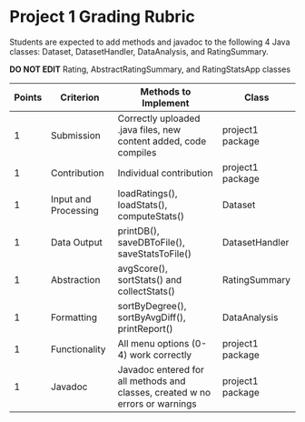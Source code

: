 # Project 1 Grading Rubric

Students are expected to add methods and javadoc to the following 4 Java classes: Dataset, DatasetHandler, DataAnalysis, and RatingSummary.

**DO NOT EDIT** Rating, AbstractRatingSummary, and RatingStatsApp classes

| Points | Criterion | Methods to Implement | Class |
|--------| ----------|----------------------|-------|
| 1 | Submission | Correctly uploaded .java files, new content added, code compiles|project1 package|
| 1| Contribution | Individual contribution| project1 package| 
| 1 | Input and Processing | loadRatings(), loadStats(), computeStats() | Dataset |
| 1 | Data Output | printDB(), saveDBToFile(), saveStatsToFile() | DatasetHandler |
| 1 | Abstraction |  avgScore(), sortStats() and collectStats() | RatingSummary |
| 1 | Formatting | sortByDegree(), sortByAvgDiff(), printReport() | DataAnalysis |
| 1 | Functionality | All menu options (0-4) work correctly | project1 package|
| 1 | Javadoc | Javadoc entered for all methods and classes, created w no errors or warnings | project1 package|
